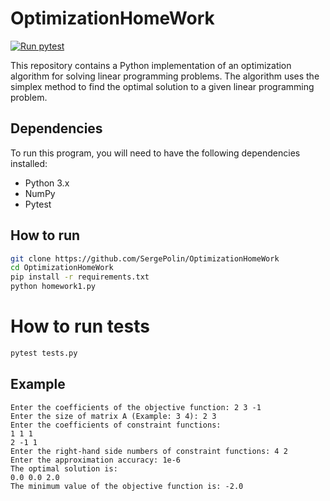 # OptimizationHomeWork
[![Run pytest](https://github.com/SergePolin/OptimizationHomeWork/actions/workflows/main.yml/badge.svg)](https://github.com/SergePolin/OptimizationHomeWork/actions/workflows/main.yml)

This repository contains a Python implementation of an optimization algorithm for solving linear programming problems. The algorithm uses the simplex method to find the optimal solution to a given linear programming problem.

## Dependencies

To run this program, you will need to have the following dependencies installed:

- Python 3.x
- NumPy
- Pytest

## How to run

```bash
git clone https://github.com/SergePolin/OptimizationHomeWork
cd OptimizationHomeWork
pip install -r requirements.txt
python homework1.py
```

# How to run tests
```bash
pytest tests.py
```

## Example

```
Enter the coefficients of the objective function: 2 3 -1
Enter the size of matrix A (Example: 3 4): 2 3
Enter the coefficients of constraint functions:
1 1 1
2 -1 1
Enter the right-hand side numbers of constraint functions: 4 2
Enter the approximation accuracy: 1e-6
The optimal solution is:
0.0 0.0 2.0
The minimum value of the objective function is: -2.0
```
